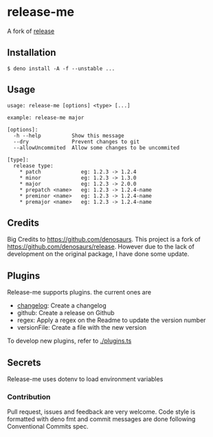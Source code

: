 # release-me

A fork of [release](https://github.com/denosaurs/release)

## Installation

```
$ deno install -A -f --unstable ...
```

## Usage

```
usage: release-me [options] <type> [...]

example: release-me major

[options]:
  -h --help          Show this message
  --dry              Prevent changes to git
  --allowUncommited  Allow some changes to be uncommited

[type]:
  release type:
    * patch             eg: 1.2.3 -> 1.2.4
    * minor             eg: 1.2.3 -> 1.3.0
    * major             eg: 1.2.3 -> 2.0.0
    * prepatch <name>   eg: 1.2.3 -> 1.2.4-name
    * preminor <name>   eg: 1.2.3 -> 1.2.4-name
    * premajor <name>   eg: 1.2.3 -> 1.2.4-name
```

## Credits

Big Credits to https://github.com/denosaurs. This project is a fork of
https://github.com/denosaurs/release. However due to the lack of development on
the original package, I have done some update.

## Plugins

Release-me supports plugins. the current ones are

- [changelog](./plugin/changelog/mod.ts): Create a changelog
- github: Create a release on Github
- regex: Apply a regex on the Readme to update the version number
- versionFile: Create a file with the new version

To develop new plugins, refer to [./plugins.ts](/plugins.ts)

## Secrets

Release-me uses dotenv to load environment variables

### Contribution

Pull request, issues and feedback are very welcome. Code style is formatted with
deno fmt and commit messages are done following Conventional Commits spec.
